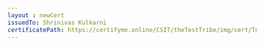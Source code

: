 ```yaml
--- 
layout : newCert 
issuedTo: Shrinivas Kulkarni
certificatePath: https://certifyme.online/CSIT/theTestTribe/img/cert/TestFlix/ShrinivasKulkarni_fdeec.png
--- 
```

